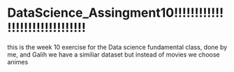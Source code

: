 # DataScience_Assingment10!!!!!!!!!!!!!!!!!!!!!!!!!!!!!!!
this is the week 10 exercise for the Data science fundamental class, done by me, and Galih we have a similiar dataset but instead of movies we choose animes
